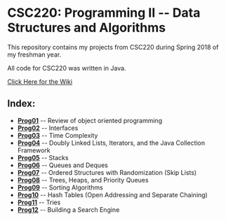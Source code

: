 # CSC220: Programming II -- Data Structures and Algorithms
This repository contains my projects from CSC220 during Spring 2018 of my freshman year.

All code for CSC220 was written in Java.

[Click Here for the Wiki](https://github.com/igeller/CSC220/wiki)


## Index:
* **[Prog01](prog01)** -- Review of object oriented programming
* **[Prog02](prog02)** -- Interfaces
* **[Prog03](prog03)** -- Time Complexity
* **[Prog04](prog04)** -- Doubly Linked Lists, Iterators, and the Java Collection Framework
* **[Prog05](prog05)** -- Stacks
* **[Prog06](prog06)** -- Queues and Deques
* **[Prog07](prog07)** -- Ordered Structures with Randomization (Skip Lists)
* **[Prog08](prog08)** -- Trees, Heaps, and Priority Queues
* **[Prog09](prog09)** -- Sorting Algorithms
* **[Prog10](prog10)** -- Hash Tables (Open Addressing and Separate Chaining)
* **[Prog11](prog11)** -- Tries
* **[Prog12](prog12)** -- Building a Search Engine
